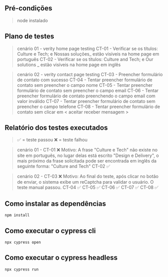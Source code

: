 ## Pré-condições

> node instalado

## Plano de testes

> cenário 01 - verity home page testing
> CT-01 - Verificar se os títulos: Culture e Tech; e Nossas soluções_ estão visíveis na home page em português
> CT-02 - Verificar se os títulos: Culture and Tech; e Our solutions _ estão visíveis na home page em inglês

> cenário 02 - verity contact page testing
> CT-03 - Preencher formulário de contato com sucesso
> CT-04 - Tentar preencher formulário de contato sem preencher o campo nome
> CT-05 - Tentar preencher formulário de contato sem preencher o campo email
> CT-06 - Tentar preencher formulário de contato preenchendo o campo email com valor inválido
> CT-07 - Tentar preencher formulário de contato sem preencher o campo telefone
> CT-08 - Tentar preencher formulário de contato sem clicar em < aceitar receber mensagem >

## Relatório dos testes executados
> ✅ = teste passou
> ❌ = teste falhou

> cenário 01 - 
> CT-01 ❌ Motivo: A frase "Culture e Tech" não existe no site em português, no lugar delas está escrito "Design e Delivery", o mais próximo da frase solicitada pode ser encontrada em inglês da seguinte forma: "Culture and Tech"
> CT-02 ✅

> cenário 02 - 
> CT-03 ❌ Motivo: Ao final do teste, após clicar no botão de enviar, o sistema exibe um reCaptcha para validar o usuário. O teste manual passou.
> CT-04 ✅
> CT-05 ✅
> CT-06 ✅
> CT-07 ✅
> CT-08 ✅

## Como instalar as dependências

```
npm install
```

## Como executar o cypress cli

```
npx cypress open
```

## Como executar o cypress headless

```
npx cypress run
```
